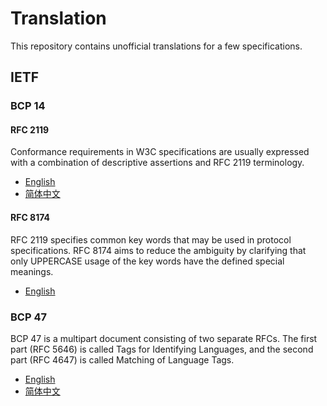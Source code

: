 # Translation

This repository contains unofficial translations for a few specifications.

## IETF

### BCP 14

#### RFC 2119

Conformance requirements in W3C specifications are usually expressed with a combination of descriptive assertions and RFC 2119 terminology.

* [English](https://www.rfc-editor.org/info/rfc2119)
* [简体中文](https://github.com/xfq/translation/blob/main/bcp14/rfc2119.zh-Hans.md)

#### RFC 8174

RFC 2119 specifies common key words that may be used in protocol specifications. RFC 8174 aims to reduce the ambiguity by clarifying that only UPPERCASE usage of the key words have the defined special meanings.

* [English](https://www.rfc-editor.org/info/rfc8174)

### BCP 47

BCP 47 is a multipart document consisting of two separate RFCs. The first part (RFC 5646) is called Tags for Identifying Languages, and the second part (RFC 4647) is called Matching of Language Tags.

* [English](https://www.rfc-editor.org/info/bcp47)
* [简体中文](https://xfq.github.io/translation/bcp47/index.zh-Hans.html)
